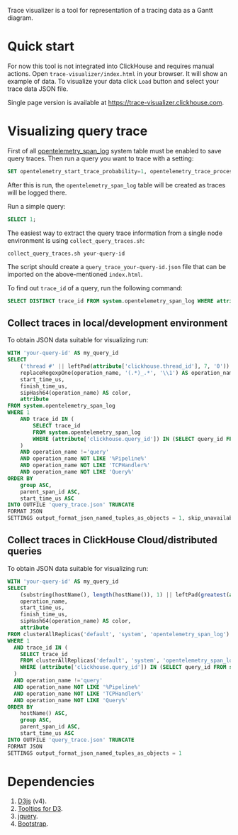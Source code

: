 Trace visualizer is a tool for representation of a tracing data as a Gantt diagram.

# Quick start
For now this tool is not integrated into ClickHouse and requires manual actions. Open `trace-visualizer/index.html` in your browser. It will show an example of data. To visualize your data click `Load` button and select your trace data JSON file.

Single page version is available at https://trace-visualizer.clickhouse.com.


# Visualizing query trace
First of all [opentelemetry_span_log](https://clickhouse.com/docs/operations/opentelemetry/) system table must be enabled to save query traces. Then run a query you want to trace with a setting:
```sql
SET opentelemetry_start_trace_probability=1, opentelemetry_trace_processors=1;
```
After this is run, the `opentelemetry_span_log` table will be created as traces will be logged there.

Run a simple query:
```sql
SELECT 1;
```

The easiest way to extract the query trace information from a single node environment is using `collect_query_traces.sh`:
```
collect_query_traces.sh your-query-id
```
The script should create a `query_trace_your-query-id.json` file that can be imported on the above-mentioned `index.html`.

To find out `trace_id` of a query, run the following command:
```sql
SELECT DISTINCT trace_id FROM system.opentelemetry_span_log WHERE attribute['clickhouse.query_id'] = 'your-query-id' ORDER BY start_time_us DESC;
```

## Collect traces in local/development environment

To obtain JSON data suitable for visualizing run:
```sql
WITH 'your-query-id' AS my_query_id
SELECT
    ('thread #' || leftPad(attribute['clickhouse.thread_id'], 7, '0')) AS group,
    replaceRegexpOne(operation_name, '(.*)_.*', '\\1') AS operation_name,
    start_time_us,
    finish_time_us,
    sipHash64(operation_name) AS color,
    attribute
FROM system.opentelemetry_span_log
WHERE 1
    AND trace_id IN (
        SELECT trace_id
        FROM system.opentelemetry_span_log
        WHERE (attribute['clickhouse.query_id']) IN (SELECT query_id FROM system.query_log WHERE initial_query_id = my_query_id)
    )
    AND operation_name !='query'
    AND operation_name NOT LIKE '%Pipeline%'
    AND operation_name NOT LIKE 'TCPHandler%'
    AND operation_name NOT LIKE 'Query%'
ORDER BY
    group ASC,
    parent_span_id ASC,
    start_time_us ASC
INTO OUTFILE 'query_trace.json' TRUNCATE
FORMAT JSON
SETTINGS output_format_json_named_tuples_as_objects = 1, skip_unavailable_shards = 1
```

## Collect traces in ClickHouse Cloud/distributed queries

To obtain JSON data suitable for visualizing run:
```sql
WITH 'your-query-id' AS my_query_id
SELECT
    (substring(hostName(), length(hostName()), 1) || leftPad(greatest(attribute['clickhouse.thread_id'], attribute['thread_number']), 7, '0')) AS group,
    operation_name,
    start_time_us,
    finish_time_us,
    sipHash64(operation_name) AS color,
    attribute
FROM clusterAllReplicas('default', 'system', 'opentelemetry_span_log')
WHERE 1
  AND trace_id IN (
    SELECT trace_id
    FROM clusterAllReplicas('default', 'system', 'opentelemetry_span_log')
    WHERE (attribute['clickhouse.query_id']) IN (SELECT query_id FROM system.query_log WHERE initial_query_id = my_query_id)
  )
  AND operation_name !='query'
  AND operation_name NOT LIKE '%Pipeline%'
  AND operation_name NOT LIKE 'TCPHandler%'
  AND operation_name NOT LIKE 'Query%'
ORDER BY
    hostName() ASC,
    group ASC,
    parent_span_id ASC,
    start_time_us ASC
INTO OUTFILE 'query_trace.json' TRUNCATE
FORMAT JSON
SETTINGS output_format_json_named_tuples_as_objects = 1
```

# Dependencies
  1. [D3js](https://github.com/d3/d3) (v4).
  2. [Tooltips for D3](https://github.com/caged/d3-tip).
  3. [jquery](https://github.com/jquery/jquery).
  4. [Bootstrap](https://github.com/twbs/bootstrap).
